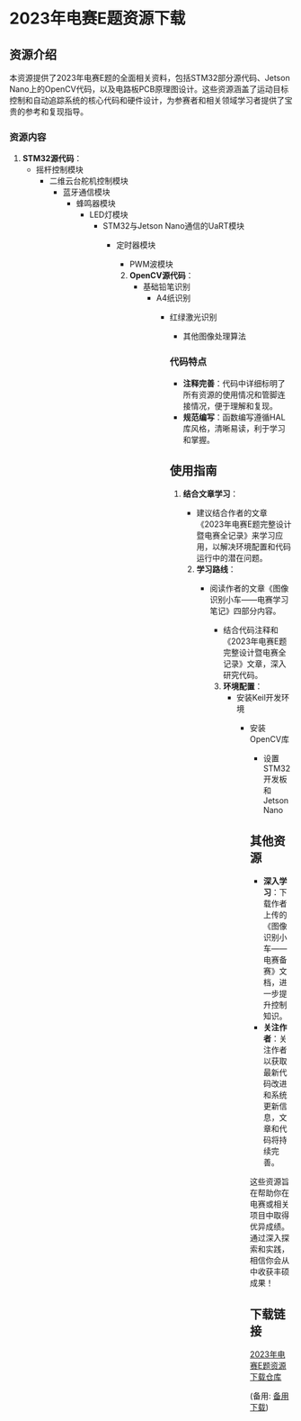  # 2023年电赛E题资源下载

 ## 资源介绍

 本资源提供了2023年电赛E题的全面相关资料，包括STM32部分源代码、Jetson Nano上的OpenCV代码，以及电路板PCB原理图设计。这些资源涵盖了运动目标控制和自动追踪系统的核心代码和硬件设计，为参赛者和相关领域学习者提供了宝贵的参考和复现指导。

 ### 资源内容

 1. **STM32源代码**：
    - 摇杆控制模块
       - 二维云台舵机控制模块
          - 蓝牙通信模块
             - 蜂鸣器模块
                - LED灯模块
                   - STM32与Jetson Nano通信的UaRT模块
                      - 定时器模块
                         - PWM波模块

                         2. **OpenCV源代码**：
                            - 基础铅笔识别
                               - A4纸识别
                                  - 红绿激光识别
                                     - 其他图像处理算法

                                     ### 代码特点

                                     - **注释完善**：代码中详细标明了所有资源的使用情况和管脚连接情况，便于理解和复现。
                                     - **规范编写**：函数编写遵循HAL库风格，清晰易读，利于学习和掌握。

                                     ## 使用指南

                                     1. **结合文章学习**：
                                        - 建议结合作者的文章《2023年电赛E题完整设计暨电赛全记录》来学习应用，以解决环境配置和代码运行中的潜在问题。

                                        2. **学习路线**：
                                           - 阅读作者的文章《图像识别小车——电赛学习笔记》四部分内容。
                                              - 结合代码注释和《2023年电赛E题完整设计暨电赛全记录》文章，深入研究代码。

                                              3. **环境配置**：
                                                 - 安装Keil开发环境
                                                    - 安装OpenCV库
                                                       - 设置STM32开发板和Jetson Nano

                                                       ## 其他资源

                                                       - **深入学习**：下载作者上传的《图像识别小车——电赛备赛》文档，进一步提升控制知识。
                                                       - **关注作者**：关注作者以获取最新代码改进和系统更新信息，文章和代码将持续完善。

                                                       这些资源旨在帮助你在电赛或相关项目中取得优异成绩。通过深入探索和实践，相信你会从中收获丰硕成果！

                                                       ## 下载链接
                                                       [2023年电赛E题资源下载仓库](https://pan.quark.cn/s/52bb97b8a570) 

                                                       (备用: [备用下载](https://pan.baidu.com/s/1aHknfx4I77Gb1Pha3DNIrw?pwd=1234))

